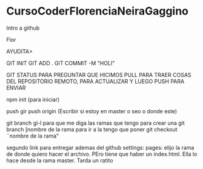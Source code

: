 # CursoCoderFlorenciaNeiraGaggino

Intro a github

Flor

AYUDITA>

GIT INIT 
GIT ADD . 
GIT COMMIT -M "HOLI"

GIT STATUS PARA PREGUNTAR QUE HICIMOS
PULL PARA TRAER COSAS DEL REPOSITORIO REMOTO, PARA ACTUALIZAR Y LUEGO PUSH PARA ENVIAR



npm init (para iniciar)

push gir push origin (Escribir si estoy en master o seo o donde este)


git branch gi-l para que me diga las ramas que tengo
para crear una git branch [nombre de la rama
para ir a la tengo que poner git checkout ¨nombre de la rama"



segundo link para entregar ademas del github
settings: pages: elijo la rama de donde quiero hacer el archivo. PEro tiene que haber un index.html. Ella lo hace desde la rama master. Tarda un ratito